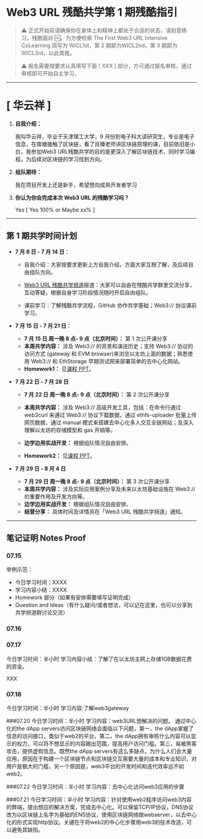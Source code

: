 # Web3 URL 残酷共学第 1 期残酷指引

> ⚠️ 正式开始前请确保你在身体上和精神上都处于合适的状态，请刻意练习，残酷面对 🆒。为方便检索 The First Web3 URL Intensive CoLearning 简写为 WICL1st，第 2 期即为WICL2nd，第 3 期即为 WICL3rd，以此类推。

> ⚠️ 报名需要按要求认真填写下面 [ XXX ] 部分，方可通过报名审核，通过审核即可开始自主学习。

---

# [ 华云祥 ]

1. **自我介绍：**

   我叫华云祥，毕业于天津理工大学，9 月份到电子科大读研究生，专业是电子信息，在南塘接触了区块链，看了肖臻老师讲区块链原理的课，目前依旧是小白，我参加Web3 URL残酷共学的目的是更深入了解区块链技术，同时学习编程，为后续对区块链的学习找到方向。

2. **组队期待：**

   我在项目开发上还是新手，希望想向成熟开发者学习 
3. **你认为你会完成本次 Web3 URL 的残酷学习吗？**

   Yes [ Yes 100% or Maybe xx% ]

---

## 第 1 期共学时间计划

- **7 月 8 日 - 7 月 14 日**：

  - 自我介绍：大家按要求更新上方自我介绍，方面大家互相了解，及后续自由组队方向。

  -  [Web3 URL 残酷共学频道](https://t.me/LXDAO/8748)报道：大家可以自由在残酷共学群里交流分享，互动答疑，根据自身学习阶段情况随时开启自由组队。

  - 课前学习：了解残酷共学流程，GitHub 协作共学基础；Web3:// 协议课前学习。

- **7 月 15 日 - 7 月 21 日**：

  - **7 月 15 日 周一晚 8 点- 9 点（北京时间）：** 第 1 次公开课分享
  - **本周共学内容：** 涉及 Web3://  的背景和演进历史；支持 Web3://  协议的访问方式 (gateway 和 EVM browser)来浏览以太坊上面的数据；熟悉使用 Web3://  和 EthStorage 早期测试网来部署简单的去中心化网站。
  - **Homework1：** 见[课程 PPT](https://docs.google.com/presentation/d/1egJUKJrjC9wjkmOF9sLBkTSwHpd6hl8FXkWehPW7kFk/edit#slide=id.g1754f50a55c_0_11)。

- **7 月 22 日 - 7 月 28 日**
  - **7 月 22 日 周一晚 8 点- 9 点（北京时间）：** 第 2 次公开课分享

  - **本周共学内容：** 涉及 Web3://  高级开发工具，包括：在命令行通过 web3curl 来通过 Web3://  协议下载数据，通过 ethfs-uploader 批量上传网页数据，通过 manual 模式来搭建去中心化多人交互全链网站；及深入理解以太坊的存储模型和 gas 开销等。
  - **边学边用实战开发：** 根据组队情况自由安排。
  - **Homework2：** 见[课程 PPT](https://docs.google.com/presentation/d/1egJUKJrjC9wjkmOF9sLBkTSwHpd6hl8FXkWehPW7kFk/edit#slide=id.g1754f50a55c_0_11)。

- **7 月 29 日 - 8 月 4 日**
  - **7 月 29 日 周一晚 8 点- 9 点（北京时间）：** 第 3 次公开课分享
  - **本周共学内容：** 涉及实际应用案例分享及未来以太坊基础设施在 Web3://  的重要作用及开发方向等。
  - **边学边用实战开发：** 根据组队情况自由安排。
  - **结营分享：** 具体时间及详情另在「Web3 URL 残酷共学频道」通知。

---

## 笔记证明 Notes Proof
<!-- Content_START --> 
### 07.15

举例示范：

- 今日学习时间：XXXX
- 学习内容小结：XXXX
- Homework 部分（如果有安排需要填写证明完成）
- Question and Ideas（有什么疑问/或者想法，可以记在这里，也可以分享到共学频道群讨论交流）



### 07.16

### 07.17
今日学习时间：半小时
学习内容小结：了解了在以太坊主网上存储1GB数据花费的资金。

XXX

### 07.18
今日学习时间：半小时
学习内容:了解web3gateway

###07.20
今日学习时间：半小时
学习内容：web3URL想解决的问题。
通过中心化的the dApp servers访问区块链网络会面临以下问题，第一，the dApp掌握了信息的访问接口，类似于web2的平台，第二，the dApp拥有审核什么内容可以显示的权力，可以将不想显示的内容踢出范围，提高用户访问门槛。第三，易被黑客攻击，提供虚假信息。既然the dApp servers有这么多缺点，为什么人们会大量应用，原因在于构建一个区块链节点和区块链交互需要大量的成本和专业知识，对用户是极大的门槛，另一个原因是，web3平台的开发时间和迭代效率远不如web2。

###07.22
今日学习时间：半小时
学习内容：去中心化访问web3应用的步骤

###07.21
今日学习时间：半小时
学习内容：针对使用web2程序访问web3内容的弊端，提出想应的解决方案，完成去中心化。可以保留TCP/IP协议，DNS协议改为以区块链上名字为基础的ENS协议，使用区块链网络做webserver，以去中心化的形式实现http协议。关键在于将web2的中心化步骤用web3的技术改造，可以避免其缺陷。
<!-- Content_END -->
